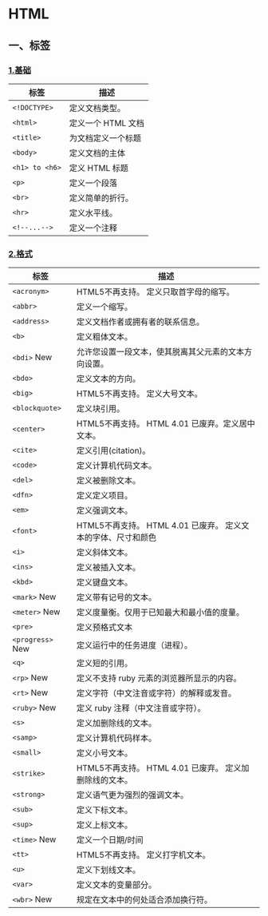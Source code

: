 # HTML
## 一、标签
### <a href="./source/label/基础.md">1.基础</a>
| 标签         | 描述               |
|--------------|--------------------|
| `<!DOCTYPE>`   | 定义文档类型。     |
| `<html>`       | 定义一个 HTML 文档 |
| `<title>`      | 为文档定义一个标题 |
| `<body>`       | 定义文档的主体     |
| `<h1> to <h6>` | 定义 HTML 标题     |
| `<p>`          | 定义一个段落       |
| `<br>`         | 定义简单的折行。   |
| `<hr>`         | 定义水平线。       |
| `<!--...-->`   | 定义一个注释       |

### <a href="./source/label/格式.md">2.格式</a>

| 标签           | 描述                                                          |
|----------------|---------------------------------------------------------------|
| `<acronym>`      | HTML5不再支持。 定义只取首字母的缩写。                        |
| `<abbr>`         | 定义一个缩写。                                                |
| `<address>`      | 定义文档作者或拥有者的联系信息。                              |
| `<b>`            | 定义粗体文本。                                                |
| `<bdi>` New      | 允许您设置一段文本，使其脱离其父元素的文本方向设置。          |
| `<bdo>`          | 定义文本的方向。                                              |
| `<big>`          | HTML5不再支持。 定义大号文本。                                |
| `<blockquote>`   | 定义块引用。                                                  |
| `<center>`       | HTML5不再支持。 HTML 4.01 已废弃。定义居中文本。              |
| `<cite>`         | 定义引用(citation)。                                          |
| `<code>`         | 定义计算机代码文本。                                          |
| `<del>`          | 定义被删除文本。                                              |
| `<dfn>`          | 定义定义项目。                                                |
| `<em>`           | 定义强调文本。                                                |
| `<font>`         | HTML5不再支持。 HTML 4.01 已废弃。 定义文本的字体、尺寸和颜色 |
| `<i>`            | 定义斜体文本。                                                |
| `<ins>`          | 定义被插入文本。                                              |
| `<kbd>`          | 定义键盘文本。                                                |
| `<mark>` New     | 定义带有记号的文本。                                          |
| `<meter>` New    | 定义度量衡。仅用于已知最大和最小值的度量。                    |
| `<pre>`          | 定义预格式文本                                                |
| `<progress>` New | 定义运行中的任务进度（进程）。                                |
| `<q>`            | 定义短的引用。                                                |
| `<rp>` New       | 定义不支持 ruby 元素的浏览器所显示的内容。                    |
| `<rt>` New       | 定义字符（中文注音或字符）的解释或发音。                      |
| `<ruby>` New     | 定义 ruby 注释（中文注音或字符）。                            |
| `<s>`            | 定义加删除线的文本。                                          |
| `<samp>`         | 定义计算机代码样本。                                          |
| `<small>`        | 定义小号文本。                                                |
| `<strike>`       | HTML5不再支持。 HTML 4.01 已废弃。 定义加删除线的文本。       |
| `<strong>`       | 定义语气更为强烈的强调文本。                                  |
| `<sub>`          | 定义下标文本。                                                |
| `<sup>`          | 定义上标文本。                                                |
| `<time>` New     | 定义一个日期/时间                                             |
| `<tt>`           | HTML5不再支持。 定义打字机文本。                              |
| `<u>`            | 定义下划线文本。                                              |
| `<var>`          | 定义文本的变量部分。                                          |
| `<wbr>` New      | 规定在文本中的何处适合添加换行符。                            |
